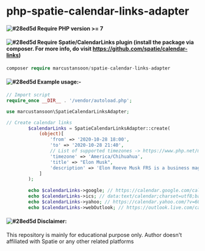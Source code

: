# php-spatie-calendar-links-adapter
#### ![#28ed5d](https://via.placeholder.com/15/28ed5d/000000?text=+) Require PHP version >= 7

#### ![#28ed5d](https://via.placeholder.com/15/28ed5d/000000?text=+) Require Spatie/CalendarLinks plugin (install the package via composer. For more info, do visit https://github.com/spatie/calendar-links)
```php
composer require marcustansoon/spatie-calendar-links-adapter
```
#### ![#28ed5d](https://via.placeholder.com/15/28ed5d/000000?text=+) Example usage:-
```php
// Import script
require_once __DIR__ . '/vendor/autoload.php';

use marcustansoon\SpatieCalendarLinksAdapter;

// Create calendar links
        $calendarLinks = SpatieCalendarLinksAdapter::create(
            (object)[
                'from' => '2020-10-28 18:00',
                'to' => '2020-10-28 21:40',
                // List of supported timezones -> https://www.php.net/manual/en/timezones.php
                'timezone' => 'America/Chihuahua',
                'title' => "Elon Musk",
                'description' => 'Elon Reeve Musk FRS is a business magnate, industrial designer, engineer, and philanthropist. He is the founder, CEO, CTO and chief designer of SpaceX; early investor, CEO and product architect of Tesla, Inc.<br>For more information, please visit our website <a href="https://en.wikipedia.org/wiki/Elon_Musk">here</a>.',
            ]
        );
        
        echo $calendarLinks->google; // https://calendar.google.com/calendar/render?action=TEMPLATE&dates=20200929...
        echo $calendarLinks->ics; // data:text/calendar;charset=utf8;base64,QkVHSU46VkNBTEVOREFS...
        echo $calendarLinks->yahoo; // https://calendar.yahoo.com/?v=60&view=d&type=20&st=202009...
        echo $calendarLinks->webOutlook; // https://outlook.live.com/calendar/deeplink/compose?path=/calendar/action/compos...
```
#### ![#28ed5d](https://via.placeholder.com/15/28ed5d/000000?text=+) Disclaimer:
This repository is mainly for educational purpose only. Author doesn't affiliated with Spatie or any other related platforms
<br>
